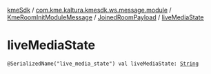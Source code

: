 [kmeSdk](../../../index.md) / [com.kme.kaltura.kmesdk.ws.message.module](../../index.md) / [KmeRoomInitModuleMessage](../index.md) / [JoinedRoomPayload](index.md) / [liveMediaState](./live-media-state.md)

# liveMediaState

`@SerializedName("live_media_state") val liveMediaState: `[`String`](https://kotlinlang.org/api/latest/jvm/stdlib/kotlin/-string/index.html)